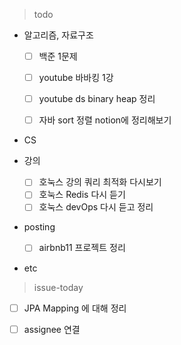 >  todo

- 알고리즘, 자료구조

  - [ ] 백준 1문제
  - [ ] youtube 바바킹 1강

  - [ ] youtube ds binary heap 정리
  - [ ] 자바 sort 정렬 notion에 정리해보기

- CS

- 강의
  - [ ] 호눅스 강의 쿼리 최적화 다시보기
  - [ ] 호눅스 Redis 다시 듣기
  - [ ] 호눅스 devOps 다시 듣고 정리
  
- posting

  - [ ] airbnb11 프로젝트 정리
  
- etc



> issue-today

- [ ] JPA Mapping 에 대해 정리

- [ ] assignee 연결



